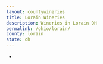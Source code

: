 ```yaml
---
layout: countywineries
title: Lorain Wineries
description: Wineries in Lorain OH
permalink: /ohio/lorain/
county: lorain
state: oh
---
```

-
